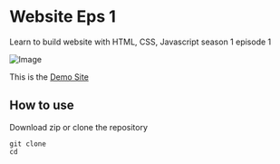 # Website Eps 1
Learn to build website with HTML, CSS, Javascript season 1 episode 1

![Image]()

This is the [Demo Site]()

## How to use

Download zip or clone the repository

```
git clone
cd 
```